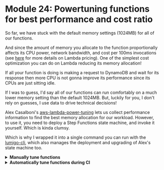 # Module 24: Powertuning functions for best performance and cost ratio

So far, we have stuck with the default memory settings (1024MB) for all of our functions.

And since the amount of memory you allocate to the function proportionally affects its CPU power, network bandwidth, and cost per 100ms invocations (see [here](https://aws.amazon.com/lambda/pricing/) for more details on Lambda pricing). One of the simplest cost optimization you can do on Lambda reducing its memory allocation!

If all your function is doing is making a request to DynamoDB and wait for its response then more CPU is not gonna improve its performance since its CPUs are just sitting idle.

If I was to guess, I'd say all of our functions can run comfortably on a much lower memory setting than the default 1024MB. But, luckily for you, I don't rely on guesses, I use data to drive technical decisions!

Alex Casalboni's [aws-lambda-power-tuning](https://github.com/alexcasalboni/aws-lambda-power-tuning) lets us collect performance information to find the best memory allocation for our workload. However, to use it, you need to deploy a Step Functions state machine, and invoke it yourself. Which is kinda clumsy.

Which is why I wrapped it into a single command you can run with the [lumigo-cli](https://www.npmjs.com/package/lumigo-cli#lumigo-cli-powertune-lambda), which also manages the deployment and upgrading of Alex's state machine too.

<details>
<summary><b>Manually tune functions</b></summary><p>

1. Install the `lumigo-cli` (if you haven't already) by running `npm i -g lumigo-cli`

2. To find the optimal memory setting for `get-restaurants` function, we need to generate a payload to invoke the function with. Fortunately, the function doesn't actually use anything from the invocation event, so `{}` would do.

Run `lumigo-cli powertune-lambda -h` to see what configuration options you have.

Now, figure out what's the full name of your `get-restaurants` function, it should be something like `workshop-xxx-dev-get-restaurants` where `xxx` is the value of the `custom.name` field in the `serverless.yml`.

For example, mine is `workshop-yancui-dev-get-restaurants`.

Now, run the following (replace `xxx`)

```
lumigo-cli powertune-lambda -r us-east-1 -n workshop-xxx-dev-get-restaurants --payload '{}' --strategy balanced
```

**NOTE**: there are 3 strategies - `cost`, `speed` and `balanced`, usually you should go with `balanced` as `cost` would always give you 128MB and `speed` would generally favor higher memory allocations even when there are marginal gains.

You should see something like this:

```
checking the aws-lambda-power-tuning SAR in [us-east-1]
the latest version of aws-lambda-power-tuning SAR is 3.2.5
looking for deployed CloudFormation stack [serverlessrepo-lumigo-cli-powertuning-lambda] in [us-east-1]
stack is deployed but is running an outdated version [3.2.4]
CloudFormation template has been generated
waiting for SAR deployment to finish...
.....
SAR deployment completed
the State Machine is arn:aws:states:us-east-1:374852340823:stateMachine:powerTuningStateMachine-7rCSp1kyv4TF
State Machine execution started
execution ARN is arn:aws:states:us-east-1:374852340823:execution:powerTuningStateMachine-7rCSp1kyv4TF:ede4181f-21f0-47f1-8a59-cd750c637777
..
{
  "power": 512,
  "cost": 8.332e-7,
  "duration": 23.76583333333334,
  "stateMachine": {
    "executionCost": 0.0003,
    "lambdaCost": 0.0010964911999999999,
    "visualization": "https://lambda-power-tuning.show/#gAAAAQACAAQABsAL;IQnhQnkpUUJtIL5B7+6XQWNJiEHfFoRB;EanfNBGp3zQRqV81EanfNc2+JzYpQKQ2"
  },
  "functionName": "workshop-yancui-dev-get-restaurants"
}

? Do you want to open the visualization to see more results? (Use arrow keys)
❯ yes 
  no 
```

If you enter yes, then you should see something like this:

![](/images/mod26-001.png)

As you can see, `512MB` gives us the best bang for our buck, and there are negligible gains by going up to `1024MB`. Let's take the 50% cost saving and run!

3. Now that we know the best memory setting for the `get-restaurants` function, let's go back to the `serverless.yml` and update its configuration.

e.g.

```yml
get-restaurants:
  handler: functions/get-restaurants.handler
  memorySize: 512
  ...
```

4. Repeat this for the `get-index` function.

```
lumigo-cli powertune-lambda -r us-east-1 -n workshop-xxx-dev-get-index --payload '{}' --strategy balanced
```

![](/images/mod26-002.png)

![](/images/mod26-003.png)

5. Now, see if you can figure out what payload you need to invoke `search-restaurants`, `place-order` and `notify-restaurant` with, so you can tune these functions too ;-)

</p></details>

<details>
<summary><b>Automatically tune functions during CI</b></summary><p>

So far, we've explored how to use the [lumigo-cli](https://www.npmjs.com/package/lumigo-cli) to figure out what's the best memory setting for our function.

But that's manual and laborious, and what if we change something in our code and forget to rerun this process? We could accidentally leave our function underpowered or end up overpaying for them.

If you run `lumigo-cli powertune-lambda -h` you will notice that there's an `autoOptimize` option! This instructs the state machine to automatically apply the best memory setting to the function at the end of the process.

![](/images/mod26-004.png)

So, we can actually do this as part of our CI/CD pipeline - deploy the functions, then run `lumigo-cli powertune-lambda --autoOptimize ...` to automatically tune the function so it's never mis-configured!

HOWEVER, this might be a risky thing to do in production! Especially if you have functions that produces side-effects (e.g. the `place-order` function) like writing data to DynamoDB, etc. Instead, what you could do, is to script it as part of your CI to:

1. run `lumigo-cli powertune-lambda` and send the response to an output file with the `--outputFile` flag, and suppress the visualization option with the `--noVisualization` flag

2. parse the output JSON file

3. if the configuration for a file is different to what's in the `serverless.yml`, then update the configuration in the `serverless.yml`

4. commit the change, and auto-create a PR

Check out [this post](https://theburningmonk.com/2020/03/how-to-optimize-lambda-memory-size-during-ci-cd-pipeline/) for an example on how to extract the best memory setting from the output.

</p></details>

